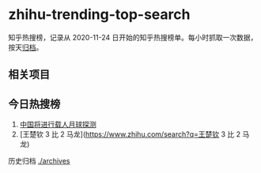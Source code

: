 # zhihu-trending-top-search

知乎热搜榜，记录从 2020-11-24 日开始的知乎热搜榜单。每小时抓取一次数据，按天[归档](./archives)。

## 相关项目

## 今日热搜榜

<!-- BEGIN -->
<!-- 最后更新时间 Sun Oct 23 2022 03:15:40 GMT+0800 (China Standard Time) -->

1. [中国将进行载人月球探测](https://www.zhihu.com/search?q=中国将进行载人月球探测)
1. [王楚钦 3 比 2 马龙](https://www.zhihu.com/search?q=王楚钦 3 比 2 马龙)

<!-- END -->

历史归档 [./archives](./archives)
